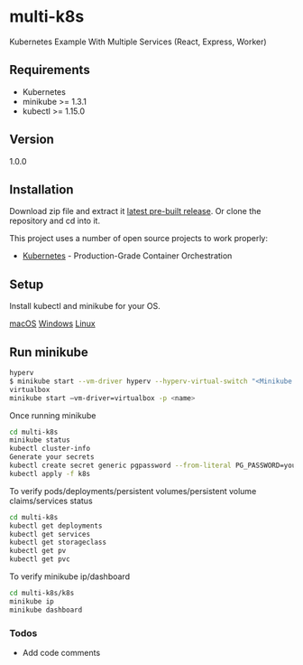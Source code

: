 # multi-k8s

Kubernetes Example With Multiple Services (React, Express, Worker)

## Requirements

- Kubernetes
- minikube >= 1.3.1
- kubectl >= 1.15.0

## Version

1.0.0

## Installation

Download zip file and extract it [latest pre-built release](https://github.com/reysmerwvr/multi-k8s). Or clone the repository and cd into it.

This project uses a number of open source projects to work properly:

- [Kubernetes] - Production-Grade Container Orchestration

## Setup

Install kubectl and minikube for your OS.

[macOS](https://kubernetes.io/docs/tasks/tools/install-kubectl/#install-kubectl-on-macos)
[Windows](https://kubernetes.io/docs/tasks/tools/install-kubectl/#install-kubectl-on-windows)
[Linux](https://kubernetes.io/docs/tasks/tools/install-kubectl/#install-kubectl-on-linux)

## Run minikube

```bash
hyperv
$ minikube start --vm-driver hyperv --hyperv-virtual-switch "<Minikube Name>"
virtualbox
minikube start –vm-driver=virtualbox -p <name>
```

Once running minikube

```bash
cd multi-k8s
minikube status
kubectl cluster-info
Generate your secrets
kubectl create secret generic pgpassword --from-literal PG_PASSWORD=yourpass
kubectl apply -f k8s
```

To verify pods/deployments/persistent volumes/persistent volume claims/services status

```bash
cd multi-k8s
kubectl get deployments
kubectl get services
kubectl get storageclass
kubectl get pv
kubectl get pvc
```

To verify minikube ip/dashboard

```bash
cd multi-k8s/k8s
minikube ip
minikube dashboard
```

### Todos

- Add code comments

[//]: # "These are reference links used in the body of this note and get stripped out when the markdown processor does
its job. There is no need to format nicely because it shouldn't be seen. Thanks SO - http://stackoverflow.com/questions/4823468/store-comments-in-markdown-syntax"
[Kubernetes]: https://kubernetes.io/
